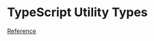 # TypeScript Utility Types

[Reference](https://www.typescriptlang.org/pt/docs/handbook/utility-types.html)
